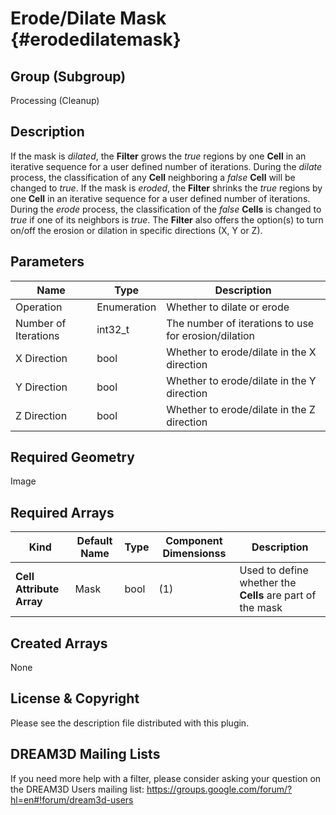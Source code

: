 Erode/Dilate Mask {#erodedilatemask}
=============

## Group (Subgroup) ##
Processing (Cleanup)

## Description ##
If the mask is _dilated_, the **Filter** grows the *true* regions by one **Cell** in an iterative sequence for a user defined number of iterations.  During the *dilate* process, the classification of any **Cell** neighboring a *false* **Cell** will be changed to *true*.  If the mask is _eroded_, the **Filter** shrinks the *true* regions by one **Cell** in an iterative sequence for a user defined number of iterations.  During the *erode* process, the classification of the *false* **Cells** is changed to *true* if one of its neighbors is *true*. The **Filter** also offers the option(s) to turn on/off the erosion or dilation in specific directions (X, Y or Z).

## Parameters ##
| Name | Type | Description |
|------|------|------|
| Operation | Enumeration | Whether to dilate or erode |
| Number of Iterations | int32_t | The number of iterations to use for erosion/dilation |
| X Direction | bool | Whether to erode/dilate in the X direction |
| Y Direction | bool | Whether to erode/dilate in the Y direction |
| Z Direction | bool | Whether to erode/dilate in the Z direction |

## Required Geometry ##
Image 

## Required Arrays ##
| Kind | Default Name | Type | Component Dimensionss | Description |
|------|--------------|-------------|---------|-----|
| **Cell Attribute Array** | Mask | bool | (1) | Used to define whether the **Cells** are part of the mask  |

## Created Arrays ##
None

## License & Copyright ##

Please see the description file distributed with this plugin.

## DREAM3D Mailing Lists ##

If you need more help with a filter, please consider asking your question on the DREAM3D Users mailing list:
https://groups.google.com/forum/?hl=en#!forum/dream3d-users


